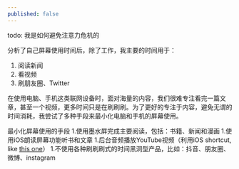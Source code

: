 ```yaml
---
published: false
---
```

todo:
我是如何避免注意力危机的

分析了自己屏幕使用时间后，除了工作，我主要的时间用于：
1. 阅读新闻
1. 看视频
1. 刷朋友圈、Twitter

在使用电脑、手机这类联网设备时，面对海量的内容，我们很难专注看完一篇文章，甚至一个视频，更多时间只是在刷刷刷。为了更好的专注于内容，避免无谓的时间消耗，我尝试了多种手段来最小化电脑和手机的屏幕使用。

最小化屏幕使用的手段
1.使用墨水屏完成主要阅读，包括：书籍、新闻和漫画
1.使用iOS朗读屏幕功能听书和文章
1.后台音频播放YouTube视频（利用iOS shortcut, like [this one](https://routinehub.co/shortcut/6622/)）
1.不使用各种刷刷刷式的时间黑洞型产品，比如：抖音、朋友圈、微博、instagram
